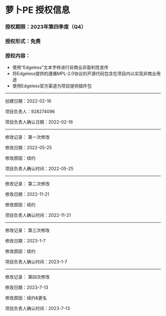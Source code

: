 # 萝卜PE 授权信息
### 授权期限：2023年第四季度（Q4）
### 授权形式：免费
### 授权内容：
* 使用“Edgeless”文本字样进行非商业非盈利性宣传
* 将Edgeless提供的遵循MPL-2.0协议的开源代码包含在项目内以实现非商业用途
* 使用Edgeless官方渠道为项目提供插件包

***

创建日期：2022-02-16

项目负责人：928274096

项目负责人确认日期：2022-02-16


***


修改记录：
第一次修改

修改日期：2022-05-25

修改原因：续约

项目负责人确认时间：2022-05-25


***


修改记录：
第二次修改

修改日期：2022-11-21

修改原因：续约

项目负责人确认时间：2022-11-21


***


修改记录：
第三次修改

修改日期：2023-1-7

修改原因：续约

项目负责人确认时间：2023-1-7


***


修改记录：
第四次修改

修改日期：2023-7-13

修改原因：续约&更名

项目负责人确认时间：2023-7-13
